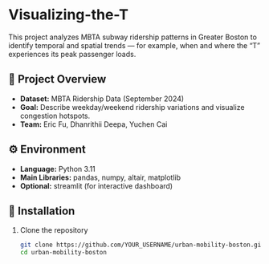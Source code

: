 # Visualizing-the-T

This project analyzes MBTA subway ridership patterns in Greater Boston to identify 
temporal and spatial trends — for example, when and where the “T” experiences 
its peak passenger loads.

## 🧭 Project Overview
- **Dataset:** MBTA Ridership Data (September 2024)
- **Goal:** Describe weekday/weekend ridership variations and visualize congestion hotspots.
- **Team:** Eric Fu, Dhanrithii Deepa, Yuchen Cai

## ⚙️ Environment
- **Language:** Python 3.11  
- **Main Libraries:** pandas, numpy, altair, matplotlib  
- **Optional:** streamlit (for interactive dashboard)  

## 💽 Installation
1. Clone the repository  
   ```bash
   git clone https://github.com/YOUR_USERNAME/urban-mobility-boston.git
   cd urban-mobility-boston
